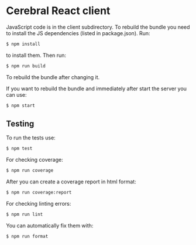 Cerebral React client
=====================

JavaScript code is in the client subdirectory. To rebuild the bundle you
need to install the JS dependencies (listed in package.json). Run:

```sh
$ npm install
```

to install them. Then run:

```sh
$ npm run build
```

To rebuild the bundle after changing it.

If you want to rebuild the bundle and immediately after start the server
you can use:

```sh
$ npm start
```


Testing
-------

To run the tests use:

```sh
$ npm test
```

For checking coverage:

```sh
$ npm run coverage
```

After you can create a coverage report in html format:

```sh
$ npm run coverage:report
```

For checking linting errors:

```sh
$ npm run lint
```

You can automatically fix them with:

```sh
$ npm run format
```
